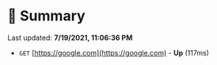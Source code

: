 # 📖 Summary
Last updated: **7/19/2021, 11:06:36 PM**

- `GET` [https://google.com](https://google.com) - **Up** (117ms)
